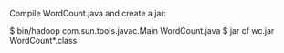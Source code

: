 Compile WordCount.java and create a jar:

$ bin/hadoop com.sun.tools.javac.Main WordCount.java
$ jar cf wc.jar WordCount*.class
